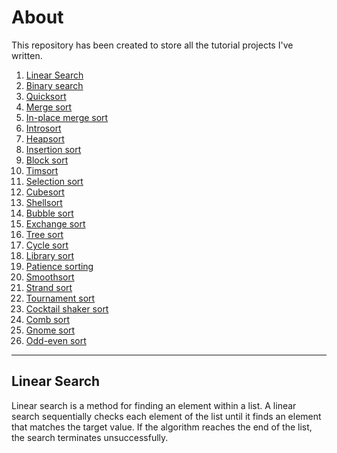 # About
This repository has been created to store all the tutorial projects I've written.

1. [Linear Search](#Linear_Search)
2. [Binary search](#Binary_Search)
3. [Quicksort](#Quicksort)
4. [Merge sort](#Merge_Sort) 
5. [In-place merge sort](#In_place_merge_Sort)
6. [Introsort](#Introsort)
7. [Heapsort](#Heapsort)
8. [Insertion sort](#Insertion_Sort)
9. [Block sort](#Block_Sort)
10. [Timsort](#Timsort)
11. [Selection sort](#Selection_Sort)
12. [Cubesort](#Cubesort)
13. [Shellsort](#Shellsort)
14. [Bubble sort](#Bubble_sort)
15. [Exchange sort](#Exchange_sort)
16. [Tree sort](#Tree_sort)
17. [Cycle sort](#Cycle_sort)
18. [Library sort](#Library_sort)
19. [Patience sorting](#Patience_sorting)
20. [Smoothsort](#Smoothsort)
21. [Strand sort](#Strand_sort)
22. [Tournament sort](#Tournament_sort)
23. [Cocktail shaker sort](#Cocktail_shaker_sort)
24. [Comb sort](#Comb_sort)
25. [Gnome sort](#Gnome_sort)
26. [Odd-even sort](#Odd–even_sort)
***
## Linear Search
<a name="Linear_Search"></a>
Linear search is a method for finding an element within a list. 
A linear search sequentially checks each element of the list until it finds an element that matches the target value. 
If the algorithm reaches the end of the list, the search terminates unsuccessfully.
